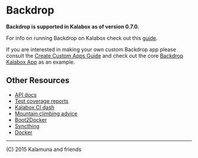 Backdrop
===================

**Backdrop is supported in Kalabox as of version 0.7.0.**

For info on running Backdrop on Kalabox check out this [guide](https://github.com/kalabox/kalabox/wiki/Backdrop-Guide).

If you are interested in making your own custom Backdrop app please consult the [Create Custom Apps Guide](https://github.com/kalabox/kalabox/wiki/Creating-custom-apps) and check out the core [Backdrop Kalabox App](https://github.com/kalabox/kalabox-app-backdrop) as an example.

## Other Resources

* [API docs](http://api.kalabox.me/)
* [Test coverage reports](http://coverage.kalabox.me/)
* [Kalabox CI dash](http://ci.kalabox.me/)
* [Mountain climbing advice](https://www.youtube.com/watch?v=tkBVDh7my9Q)
* [Boot2Docker](https://github.com/boot2docker/boot2docker)
* [Syncthing](https://github.com/syncthing/syncthing)
* [Docker](https://github.com/docker/docker)

-------------------------------------------------------------------------------------
(C) 2015 Kalamuna and friends

